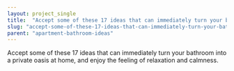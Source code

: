 ```yaml
---
layout: project_single
title:  "Accept some of these 17 ideas that can immediately turn your bathroom into a private oasis at home, and enjoy the feeling of relaxation and calmness."
slug: "accept-some-of-these-17-ideas-that-can-immediately-turn-your-bathroom-into-a-private-oasis"
parent: "apartment-bathroom-ideas"
---
```

Accept some of these 17 ideas that can immediately turn your bathroom into a private oasis at home, and enjoy the feeling of relaxation and calmness.